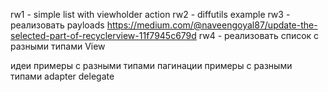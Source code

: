 rw1 - simple list with viewholder action
rw2 - diffutils example
rw3 - реализовать payloads https://medium.com/@naveengoyal87/update-the-selected-part-of-recyclerview-11f7945c679d
rw4 - реализовать список с разными типами View


идеи
примеры с разными типами пагинации
примеры с разными типами adapter delegate